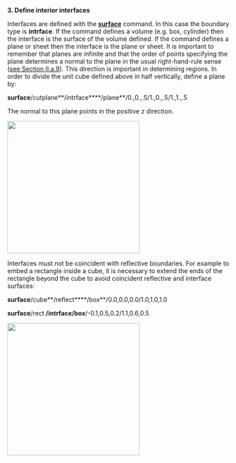  **3. Define interior interfaces**

Interfaces are defined with the **[surface](commands/SURFACE.md)**
command. In this case the boundary type is **intrface**. If the command
defines a volume (e.g. box, cylinder) then the interface is the surface
of the volume defined. If the command defines a plane or sheet then the
interface is the plane or sheet. It is important to remember that planes
are infinite and that the order of points specifying the plane
determines a normal to the plane in the usual right-hand-rule sense
([see Section II.a.9](conventions.md)). This direction is important in
determining regions. In order to divide the unit cube defined above in
half vertically, define a plane by:

**surface**/cutplane**/intrface****/plane**/0.,0.,.5/1.,0.,.5/1.,1.,.5

The normal to this plane points in the positive z direction.

<img height="300" width="300" src="/assets/images/Image222.gif">

Interfaces must not be coincident with reflective boundaries. For
example to embed a rectangle inside a cube, it is necessary to extend
the ends of the rectangle beyond the cube to avoid coincident reflective
and interface surfaces:

**surface**/cube**/reflect****/box**/0.0,0.0,0.0/1.0,1.0,1.0

**surface**/rect **/intrface/box**/-0.1,0.5,0.2/1.1,0.6,0.5

<img height="300" width="300" src="/assets/images/Image223.gif">
